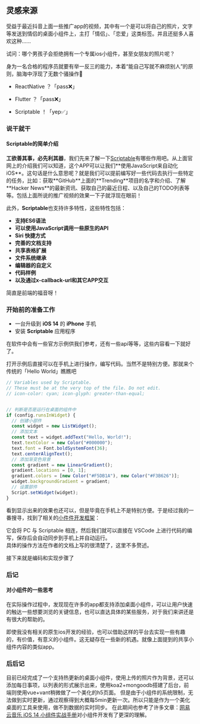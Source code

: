 ## 灵感来源

受益于最近抖音上面一些推广app的视频，其中有一个是可以将自己的照片，文字等发送到情侣的桌面小组件上，主打「情侣」、「恋爱」这类标签。并且还挺多人喜欢这种......

试问：哪个男孩子会拒绝拥有一个专属ios小组件，甚至女朋友的照片呢？

身为一名合格的程序员就要有举一反三的能力，本着“能自己写就不麻烦别人”的原则，脑海中浮现了无数个骚操作🌠

- ReactNative ？「pass❌」
  
- Flutter ？「pass❌」
  
- Scriptable ！「yep✅」
  

### 说干就干

#### Scriptable的简单介绍

**工欲善其事，必先利其器**，我们先来了解一下[Scriptable](https://link.juejin.cn?target=https%3A%2F%2Fscriptable.app%2F "https://scriptable.app/")有哪些作用吧。从上面官网上的介绍我们可以知道，这个APP可以让我们**使用JavaScript来自动化iOS**。这句话是什么意思呢？就是我们可以提前编写好一些代码去执行一些特定的任务，比如：获取**GitHub**上面的**Trending**项目的名字和介绍、了解**Hacker News**的最新资讯、获取自己的最近日程、以及自己的TODO列表等等。包括上面所说的推广视频的效果一下子就浮现在眼前！

此外，**Scriptable**也支持许多特性，这些特性包括：

- **支持ES6语法**
- **可以使用JavaScript调用一些原生的API**
- **Siri 快捷方式**
- **完善的文档支持**
- **共享表格扩展**
- **文件系统继承**
- **编辑器的自定义**
- **代码样例**
- **以及通过x-callback-url和其它APP交互**

简直是前端的福音呀！

### 开始前的准备工作

- 一台升级到 **iOS 14** 的 **iPhone** 手机
- 安装 **Scriptable** 应用程序

在软件中会有一些官方示例供我们参考，还有一些api等等，这些内容看一下就好了。

打开示例后直接可以在手机上进行操作，编写代码。当然不是特别方便。那就来个传统的「Hello World」瞧瞧吧

```js
// Variables used by Scriptable.
// These must be at the very top of the file. Do not edit.
// icon-color: cyan; icon-glyph: greater-than-equal;


// 判断是否是运行在桌面的组件中
if (config.runsInWidget) {
  // 创建小部件
  const widget = new ListWidget();
  // 添加文本
  const text = widget.addText("Hello, World!");
  text.textColor = new Color("#000000");
  text.font = Font.boldSystemFont(36);
  text.centerAlignText();
  // 添加渐变色背景
  const gradient = new LinearGradient();
  gradient.locations = [0, 1];
  gradient.colors = [new Color("#F5DB1A"), new Color("#F3B626")];
  widget.backgroundGradient = gradient;
  // 设置部件
  Script.setWidget(widget);
}
```

看到显示出来的效果也还可以，但是毕竟在手机上不是特别方便。于是经过我的一番搜寻，找到了相关的[小件件开发框架](https://link.juejin.cn/?target=https%3A%2F%2Fgithub.com%2Fim3x%2FScriptables "https://github.com/im3x/Scriptables")：

它会将 PC 与 Scriptable 相连，然后我们就可以直接在 VSCode 上进行代码的编写，保存后会自动同步到手机上并自动运行。  
具体的操作方法在作者的文档上写的很清楚了，这里不多赘述。

接下来就是编码和实现步骤了

### 后记

#### 对小组件的一些思考

在实际操作过程中，发现现在许多的app都支持添加桌面小组件，可以让用户快速的触达一些想要浏览的关键信息，也可以直达具体的某些服务，对于我们来讲还是有很大的帮助的。

即使我没有相关的原生ios开发的经验，也可以借助这样的平台去实现一些有趣的，有价值，有意义的小组件。这无疑存在一些新的机遇。就像上面提到的共享小组件内容的类似app。

### 后后记 
目前已经完成了一个支持热更新的桌面小组件，使用上传的照片作为背景，还可以添加每日事项，以列表的形式展示出来，使用koa2+mongoodb搭建了后台，前端则使用vue+vant稍微做了一个美化的h5页面。
但是由于小组件的系统限制，无法做到实时更新，通过观察得到大概每5min更新一次。所以只能是作为一个美化桌面的工具来使用，做不到数据的实时同步。
在此期间也参考了许多文章：[网易云音乐 iOS 14 小组件实战手册](https://juejin.cn/post/6887759096506744840)对小组件开发有了更深的理解。
